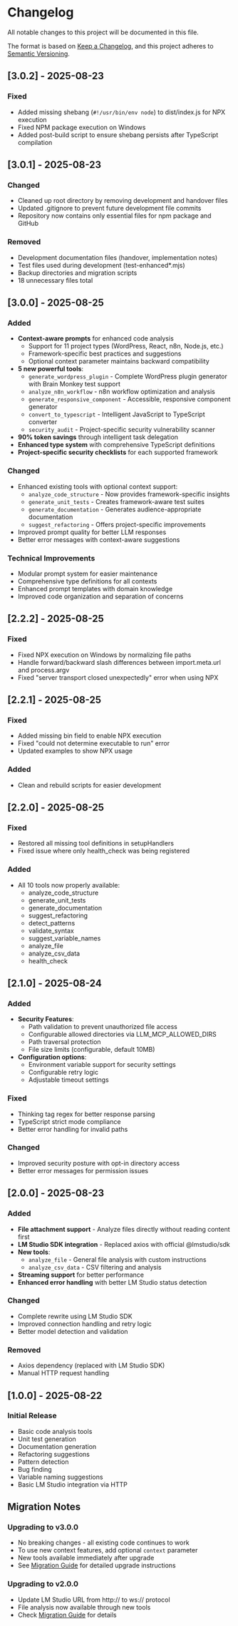 # Changelog

All notable changes to this project will be documented in this file.

The format is based on [Keep a Changelog](https://keepachangelog.com/en/1.0.0/),
and this project adheres to [Semantic Versioning](https://semver.org/spec/v2.0.0.html).

## [3.0.2] - 2025-08-23

### Fixed
- Added missing shebang (`#!/usr/bin/env node`) to dist/index.js for NPX execution
- Fixed NPM package execution on Windows
- Added post-build script to ensure shebang persists after TypeScript compilation

## [3.0.1] - 2025-08-23

### Changed
- Cleaned up root directory by removing development and handover files
- Updated .gitignore to prevent future development file commits
- Repository now contains only essential files for npm package and GitHub

### Removed
- Development documentation files (handover, implementation notes)
- Test files used during development (test-enhanced*.mjs)
- Backup directories and migration scripts
- 18 unnecessary files total

## [3.0.0] - 2025-08-25

### Added
- **Context-aware prompts** for enhanced code analysis
  - Support for 11 project types (WordPress, React, n8n, Node.js, etc.)
  - Framework-specific best practices and suggestions
  - Optional context parameter maintains backward compatibility
- **5 new powerful tools**:
  - `generate_wordpress_plugin` - Complete WordPress plugin generator with Brain Monkey test support
  - `analyze_n8n_workflow` - n8n workflow optimization and analysis
  - `generate_responsive_component` - Accessible, responsive component generator
  - `convert_to_typescript` - Intelligent JavaScript to TypeScript converter
  - `security_audit` - Project-specific security vulnerability scanner
- **90% token savings** through intelligent task delegation
- **Enhanced type system** with comprehensive TypeScript definitions
- **Project-specific security checklists** for each supported framework

### Changed
- Enhanced existing tools with optional context support:
  - `analyze_code_structure` - Now provides framework-specific insights
  - `generate_unit_tests` - Creates framework-aware test suites
  - `generate_documentation` - Generates audience-appropriate documentation
  - `suggest_refactoring` - Offers project-specific improvements
- Improved prompt quality for better LLM responses
- Better error messages with context-aware suggestions

### Technical Improvements
- Modular prompt system for easier maintenance
- Comprehensive type definitions for all contexts
- Enhanced prompt templates with domain knowledge
- Improved code organization and separation of concerns

## [2.2.2] - 2025-08-25

### Fixed
- Fixed NPX execution on Windows by normalizing file paths
- Handle forward/backward slash differences between import.meta.url and process.argv
- Fixed "server transport closed unexpectedly" error when using NPX

## [2.2.1] - 2025-08-25

### Fixed
- Added missing bin field to enable NPX execution
- Fixed "could not determine executable to run" error
- Updated examples to show NPX usage

### Added
- Clean and rebuild scripts for easier development

## [2.2.0] - 2025-08-25

### Fixed
- Restored all missing tool definitions in setupHandlers
- Fixed issue where only health_check was being registered

### Added
- All 10 tools now properly available:
  - analyze_code_structure
  - generate_unit_tests
  - generate_documentation
  - suggest_refactoring
  - detect_patterns
  - validate_syntax
  - suggest_variable_names
  - analyze_file
  - analyze_csv_data
  - health_check

## [2.1.0] - 2025-08-24

### Added
- **Security Features**:
  - Path validation to prevent unauthorized file access
  - Configurable allowed directories via LLM_MCP_ALLOWED_DIRS
  - Path traversal protection
  - File size limits (configurable, default 10MB)
- **Configuration options**:
  - Environment variable support for security settings
  - Configurable retry logic
  - Adjustable timeout settings

### Fixed
- Thinking tag regex for better response parsing
- TypeScript strict mode compliance
- Better error handling for invalid paths

### Changed
- Improved security posture with opt-in directory access
- Better error messages for permission issues

## [2.0.0] - 2025-08-23

### Added
- **File attachment support** - Analyze files directly without reading content first
- **LM Studio SDK integration** - Replaced axios with official @lmstudio/sdk
- **New tools**:
  - `analyze_file` - General file analysis with custom instructions
  - `analyze_csv_data` - CSV filtering and analysis
- **Streaming support** for better performance
- **Enhanced error handling** with better LM Studio status detection

### Changed
- Complete rewrite using LM Studio SDK
- Improved connection handling and retry logic
- Better model detection and validation

### Removed
- Axios dependency (replaced with LM Studio SDK)
- Manual HTTP request handling

## [1.0.0] - 2025-08-22

### Initial Release
- Basic code analysis tools
- Unit test generation
- Documentation generation
- Refactoring suggestions
- Pattern detection
- Bug finding
- Variable naming suggestions
- Basic LM Studio integration via HTTP

## Migration Notes

### Upgrading to v3.0.0
- No breaking changes - all existing code continues to work
- To use new context features, add optional `context` parameter
- New tools available immediately after upgrade
- See [Migration Guide](MIGRATION_GUIDE_V3.md) for detailed upgrade instructions

### Upgrading to v2.0.0
- Update LM Studio URL from http:// to ws:// protocol
- File analysis now available through new tools
- Check [Migration Guide](MIGRATION_GUIDE.md) for details
